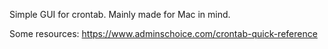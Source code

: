 Simple GUI for crontab.
Mainly made for Mac in mind.


Some resources:
https://www.adminschoice.com/crontab-quick-reference
